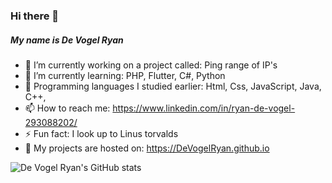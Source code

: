 ### Hi there 👋
##### My name is De Vogel Ryan


- 🔭 I’m currently working on a project called: Ping range of IP's
- 🌱 I’m currently learning: PHP, Flutter, C#, Python
- 💬 Programming languages I studied earlier: Html, Css, JavaScript, Java, C++,
- 📫 How to reach me: https://www.linkedin.com/in/ryan-de-vogel-293088202/
- ⚡ Fun fact: I look up to Linus torvalds
- 🔗 My projects are hosted on: https://DeVogelRyan.github.io



![De Vogel Ryan's GitHub stats](https://github-readme-stats.vercel.app/api?username=DeVogelRyan&show_icons=true&theme=dark)



